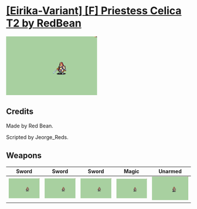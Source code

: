 # [\[Eirika-Variant\] \[F\] Priestess Celica T2 by RedBean](./)

<img src="./1.%20Sword%20(T2%20Basic)/Sword_000.png" alt="[Eirika-Variant] [F] Priestess Celica T2 by RedBean standing" />

## Credits

Made by Red Bean.

Scripted by Jeorge_Reds.

## Weapons


|Sword |Sword |Sword |Magic |Unarmed |
|  :---: | :---: | :---: | :---: | :---: |
| <img alt="Sword animation" src="./1.%20Sword%20(T2%20Basic)/Sword.gif" /> | <img alt="Sword animation" src="./1.%20Sword%20(T2%20Thunder%201)/Sword.gif" /> | <img alt="Sword animation" src="./1.%20Sword%20(T2%20Thunder%202)/Sword.gif" /> | <img alt="Magic animation" src="./6.%20Magic%20(T2)/Magic.gif" /> | <img alt="Unarmed animation" src="./8.%20Unarmed%20(T2)/Unarmed.gif" /> |
